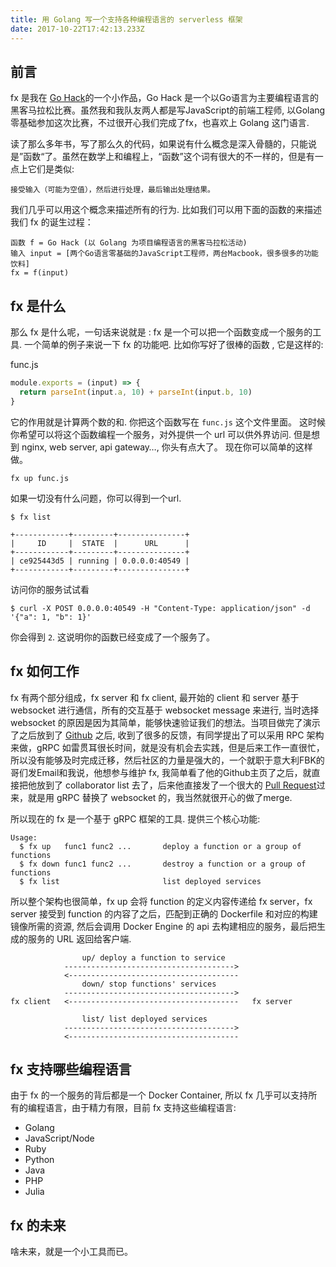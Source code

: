```yaml
---
title: 用 Golang 写一个支持各种编程语言的 serverless 框架
date: 2017-10-22T17:42:13.233Z
---
```


## 前言

fx 是我在 [Go Hack](http://gohack2017.golangfoundation.org/)的一个小作品，Go Hack 是一个以Go语言为主要编程语言的黑客马拉松比赛。虽然我和我队友两人都是写JavaScript的前端工程师, 以Golang 零基础参加这次比赛，不过很开心我们完成了fx，也喜欢上 Golang 这门语言.

读了那么多年书，写了那么久的代码，如果说有什么概念是深入骨髓的，只能说是”函数“了。虽然在数学上和编程上，“函数”这个词有很大的不一样的，但是有一点上它们是类似:

```
接受输入（可能为空值），然后进行处理，最后输出处理结果。
```

我们几乎可以用这个概念来描述所有的行为. 比如我们可以用下面的函数的来描述我们 fx 的诞生过程：

```
函数 f = Go Hack (以 Golang 为项目编程语言的黑客马拉松活动)
输入 input = [两个Go语言零基础的JavaScript工程师，两台Macbook，很多很多的功能饮料]
fx = f(input)
```

## fx 是什么

那么 fx 是什么呢，一句话来说就是 : fx 是一个可以把一个函数变成一个服务的工具.  一个简单的例子来说一下 fx 的功能吧. 比如你写好了很棒的函数 , 它是这样的:

func.js
```javascript
module.exports = (input) => {
  return parseInt(input.a, 10) + parseInt(input.b, 10)
}
```

它的作用就是计算两个数的和.  你把这个函数写在 `func.js` 这个文件里面。 这时候你希望可以将这个函数编程一个服务，对外提供一个 url 可以供外界访问.  但是想到 nginx, web server,  api gateway…, 你头有点大了。 现在你可以简单的这样做。

```shell
fx up func.js
```

如果一切没有什么问题，你可以得到一个url.

```shell
$ fx list

+------------+---------+---------------+
|     ID     |  STATE  |      URL      |
+------------+---------+---------------+
| ce925443d5 | running | 0.0.0.0:40549 |
+------------+---------+---------------+
```

访问你的服务试试看

```shell
$ curl -X POST 0.0.0.0:40549 -H "Content-Type: application/json" -d '{"a": 1, "b": 1}'
```

你会得到 `2`. 这说明你的函数已经变成了一个服务了。

## fx 如何工作

fx 有两个部分组成，fx server 和 fx client, 最开始的 client 和 server 基于 websocket 进行通信，所有的交互基于 websocket message 来进行, 当时选择 websocket 的原因是因为其简单，能够快速验证我们的想法。当项目做完了演示了之后放到了 [Github](https://github.com/metrue/fx) 之后, 收到了很多的反馈，有同学提出了可以采用 RPC 架构来做，gRPC 如雷贯耳很长时间，就是没有机会去实践，但是后来工作一直很忙，所以没有能够及时完成迁移，然后社区的力量是强大的，一个就职于意大利FBK的哥们发Email和我说，他想参与维护 fx, 我简单看了他的Github主页了之后，就直接把他放到了 collaborator   list 去了，后来他直接发了一个很大的 [Pull Request](https://github.com/metrue/fx/pull/100/files)过来，就是用 gRPC 替换了 websocket 的，我当然就很开心的做了merge.

所以现在的 fx 是一个基于 gRPC 框架的工具. 提供三个核心功能:

```shell
Usage:
  $ fx up   func1 func2 ...       deploy a function or a group of functions
  $ fx down func1 func2 ...       destroy a function or a group of functions
  $ fx list                       list deployed services
```

所以整个架构也很简单，fx up 会将 function 的定义内容传递给 fx server，fx server 接受到 function 的内容了之后，匹配到正确的 Dockerfile 和对应的构建镜像所需的资源, 然后会调用 Docker Engine 的 api 去构建相应的服务，最后把生成的服务的 URL 返回给客户端.

```shell
                up/ deploy a function to service
            -------------------------------------->
            <--------------------------------------
                down/ stop functions' services
            -------------------------------------->
fx client	<--------------------------------------   fx server

                list/ list deployed services
            -------------------------------------->
			<--------------------------------------
```

## fx 支持哪些编程语言

由于 fx 的一个服务的背后都是一个 Docker Container, 所以 fx 几乎可以支持所有的编程语言，由于精力有限，目前 fx 支持这些编程语言:
* Golang
* JavaScript/Node
* Ruby
* Python
* Java
* PHP
* Julia

## fx 的未来

啥未来，就是一个小工具而已。
